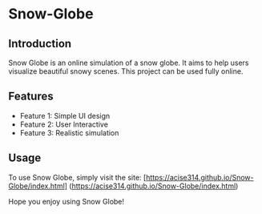 # Snow-Globe

## Introduction
Snow Globe is an online simulation of a snow globe. It aims to help users visualize beautiful snowy scenes. This project can be used fully online.

## Features
- Feature 1: Simple UI design
- Feature 2: User Interactive
- Feature 3: Realistic simulation

## Usage
To use Snow Globe, simply visit the site: [https://acise314.github.io/Snow-Globe/index.html] (https://acise314.github.io/Snow-Globe/index.html)

Hope you enjoy using Snow Globe!
